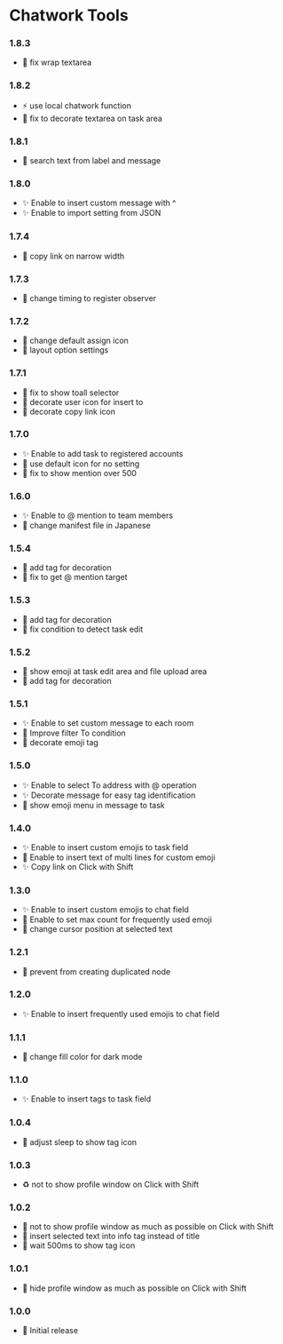 # Chatwork Tools

### 1.8.3

- 🐛 fix wrap textarea

### 1.8.2

- ⚡️ use local chatwork function
- 🐛 fix to decorate textarea on task area

### 1.8.1

- 💄 search text from label and message

### 1.8.0

- ✨ Enable to insert custom message with ^
- ✨ Enable to import setting from JSON

### 1.7.4

- 🐛 copy link on narrow width

### 1.7.3

- 🐛 change timing to register observer

### 1.7.2

- 💄 change default assign icon
- 💄 layout option settings

### 1.7.1

- 🐛 fix to show toall selector
- 💄 decorate user icon for insert to
- 💄 decorate copy link icon

### 1.7.0

- ✨ Enable to add task to registered accounts
- 💄 use default icon for no setting
- 🐛 fix to show mention over 500

### 1.6.0

- ✨ Enable to @ mention to team members
- 📝 change manifest file in Japanese

### 1.5.4

- 💄 add tag for decoration
- 🐛 fix to get @ mention target

### 1.5.3

- 💄 add tag for decoration
- 🐛 fix condition to detect task edit

### 1.5.2

- 💄 show emoji at task edit area and file upload area
- 💄 add tag for decoration

### 1.5.1

- ✨ Enable to set custom message to each room
- 💄 Improve filter To condition
- 💄 decorate emoji tag

### 1.5.0

- ✨ Enable to select To address with @ operation
- ✨ Decorate message for easy tag identification
- 💄 show emoji menu in message to task

### 1.4.0

- ✨ Enable to insert custom emojis to task field
- 💄 Enable to insert text of multi lines for custom emoji
- ✨ Copy link on Click with Shift

### 1.3.0

- ✨ Enable to insert custom emojis to chat field
- 💄 Enable to set max count for frequently used emoji
- 💄 change cursor position at selected text

### 1.2.1

- 🐛 prevent from creating duplicated node

### 1.2.0

- ✨ Enable to insert frequently used emojis to chat field

### 1.1.1

- 💄 change fill color for dark mode

### 1.1.0

- ✨ Enable to insert tags to task field

### 1.0.4

- 💄 adjust sleep to show tag icon

### 1.0.3

- ♻️ not to show profile window on Click with Shift

### 1.0.2

- 💄 not to show profile window as much as possible on Click with Shift
- 💄 insert selected text into info tag instead of title
- 🐛 wait 500ms to show tag icon

### 1.0.1

- 💄 hide profile window as much as possible on Click with Shift

### 1.0.0

- 🎉 Initial release
